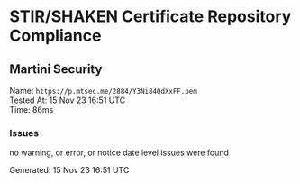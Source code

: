 # STIR/SHAKEN Certificate Repository Compliance

## Martini Security

Name: `https://p.mtsec.me/2884/Y3Ni84QdXxFF.pem`\
Tested At: 15 Nov 23 16:51 UTC\
Time: 86ms

### Issues

no warning, or error, or notice date level issues were found

Generated: 15 Nov 23 16:51 UTC